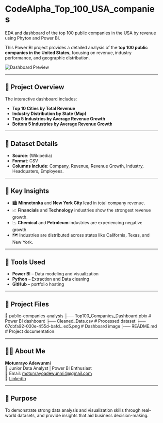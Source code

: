 # CodeAlpha_Top_100_USA_companies
EDA and dashboard of the top 100 public companies in the USA by revenue using Phyton and Power BI.

This Power BI project provides a detailed analysis of the **top 100 public companies in the United States**, focusing on revenue, industry performance, and geographic distribution.

![Dashboard Preview](67cbfa92-030e-455d-bafd-46cdf2b75ed5.png)

---

## 🧭 Project Overview

The interactive dashboard includes:
- **Top 10 Cities by Total Revenue**
- **Industry Distribution by State (Map)**
- **Top 5 Industries by Average Revenue Growth**
- **Bottom 5 Industries by Average Revenue Growth**

---

## 📁 Dataset Details

- **Source**: (Wikipedia)
- **Format**: CSV
- **Columns Include**: Company, Revenue, Revenue Growth, Industry, Headquaters, Employees.

---

## 🧠 Key Insights

- 🏙️ **Minnetonka** and **New York City** lead in total company revenue.
- 📈 **Financials** and **Technology** industries show the strongest revenue growth.
- 📉 **Chemical** and **Petroleum** industries are experiencing negative growth.
- 🗺️ Industries are distributed across states like California, Texas, and New York.

---

## 🧰 Tools Used

- **Power BI** – Data modeling and visualization
- **Python** – Extraction and Data cleaning
- **GitHub** – portfolio hosting

---

## 📂 Project Files

📁 public-companies-analysis
├── Top100_Companies_Dashboard.pbix # Power BI dashboard
├── Cleaned_Data.csv # Processed dataset
├── 67cbfa92-030e-455d-bafd...ed5.png # Dashboard image
├── README.md # Project documentation


---

## 👩‍💻 About Me

**Motunrayo Adewunmi**  
💼 Junior Data Analyst | Power BI Enthusiast  
📧 Email: motunrayoadewunmi4@gmail.com  
🔗 [LinkedIn](https://www.linkedin.com/in/motunrayo-moye-3a9014354.)

---

## 🌟 Purpose

To demonstrate strong data analysis and visualization skills through real-world datasets, and provide insights that aid business decision-making.
